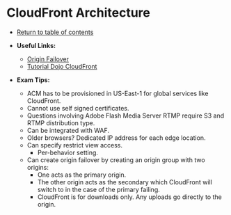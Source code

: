 # CloudFront Architecture

* [Return to table of contents](../../../README.md)

* **Useful Links:**
  * [Origin Failover](https://docs.aws.amazon.com/AmazonCloudFront/latest/DeveloperGuide/high_availability_origin_failover.html)
  * [Tutorial Dojo CloudFront](https://tutorialsdojo.com/amazon-cloudfront/)

* **Exam Tips:**
  * ACM has to be provisioned in US-East-1 for global services like CloudFront.
  * Cannot use self signed certificates.
  * Questions involving Adobe Flash Media Server RTMP require S3 and RTMP distribution type.
  * Can be integrated with WAF.
  * Older browsers? Dedicated IP address for each edge location.
  * Can specify restrict view access.
    * Per-behavior setting.
  * Can create origin failover by creating an origin group with two origins:
    * One acts as the primary origin.
    * The other origin acts as the secondary which CloudFront will switch to in the case of the primary failing.
    * CloudFront is for downloads only. Any uploads go directly to the origin.
